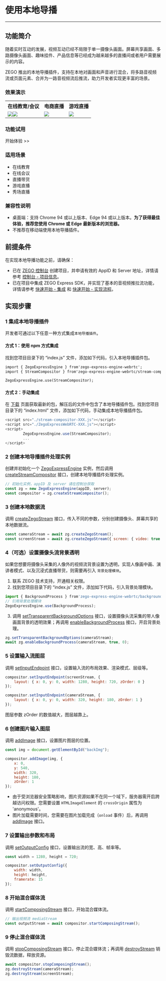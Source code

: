 # 使用本地导播

- - -

## 功能简介


随着实时互动的发展，视频互动已经不局限于单一摄像头画面。屏幕共享画面、多路摄像头画面、趣味挂件、产品信息等已经成为越来越多的直播间或者用户需要展示的内容。

ZEGO 推出的本地导播插件，支持在本地对画面和声音进行混合，将多路音视频流或页面元素、合并为一路音视频流后推流，助力开发者实现更丰富的场景。

### 效果演示

<table>

<tbody><tr>
<th>在线教育/会议</th>
<th>电商直播</th>
<th>游戏直播</th>
</tr>
<tr>
<td><Frame width="512" height="auto" caption=""><img src="https://media-resource.spreading.io/docuo/workspace740/af061ebc6eaf0f12ae9e7f72235bd04e/35da73d68d.png" /></Frame><Frame width="512" height="auto" caption=""><img src="https://media-resource.spreading.io/docuo/workspace740/af061ebc6eaf0f12ae9e7f72235bd04e/19258ba8aa.png" /></Frame></td>
<td><Frame width="512" height="auto" caption=""><img src="https://media-resource.spreading.io/docuo/workspace740/af061ebc6eaf0f12ae9e7f72235bd04e/953330e49e.png" /></Frame></td>
<td><Frame width="512" height="auto" caption=""><img src="https://media-resource.spreading.io/docuo/workspace740/af061ebc6eaf0f12ae9e7f72235bd04e/363fd4daa6.png" /></Frame></td>
</tr>
</tbody></table>

### 功能试用

<CardGroup cols={2}>
  <Card title="本地导播插件" href="https://zegoim.github.io/express-demo-web/src/Examples/Others/StreamCompositor/index.html">
  开始体验 >>
</Card>
</CardGroup>

### 适用场景

- 在线教育
- 在线会议
- 直播带货
- 游戏直播
- 秀场直播

### 兼容性说明

- 桌面端：支持 Chrome 94 或以上版本、Edge 94 或以上版本。**为了获得最佳体验，推荐您使用 Chrome 或 Edge 最新版本的浏览器。**
- 不推荐在移动端使用本地导播插件。


## 前提条件

在实现本地导播功能之前，请确保：

- 已在 [ZEGO 控制台](https://console.zego.im) 创建项目，并申请有效的 AppID 和 Server 地址，详情请参考 [控制台 - 项目信息](/console/project-info)。
- 已在项目中集成 ZEGO Express SDK，并实现了基本的音视频推拉流功能，详情请参考 [快速开始 - 集成](https://doc-zh.zego.im/article/199) 和 [快速开始 - 实现流程](https://doc-zh.zego.im/article/7638)。


## 实现步骤

### 1 集成本地导播插件

开发者可通过以下任意一种方式集成`本地导播插件`。

#### 方式 1：使用 npm 方式集成

找到您项目目录下的 “index.js” 文件，添加如下代码，引入本地导播插件包。

```html
import { ZegoExpressEngine } from'zego-express-engine-webrtc';
import { StreamCompositor } from'zego-express-engine-webrtc/stream-compositor';

ZegoExpressEngine.use(StreamCompositor);
```

#### 方式 2：手动集成

在 [下载](https://doc-zh.zego.im/article/16028) 页面获取最新的包，解压后的文件中包含了本地导播插件包。找到您项目目录下的 “index.html” 文件，添加如下代码，手动集成本地导播插件包。

```javascript
<script src="./stream-compositor-XXX.js"></script>
<script src="./ZegoExpressWebRTC-XXX.js"></script>
<script>
        ZegoExpressEngine.use(StreamCompositor);
        ...
</script>
```

### 2 创建本地导播插件处理实例

创建并初始化一个 [ZegoExpressEngine](https://doc-zh.zego.im/article/api?doc=Express_Video_SDK_API~javascript_web~class~ZegoExpressEngine) 实例，然后调用 [createStreamCompositor](https://doc-zh.zego.im/article/api?doc=Express_Video_SDK_API~javascript_web~class~ZegoExpressEngine#create-stream-compositor) 接口，创建本地导播插件处理实例。

```javascript
// 初始化实例，appID 及 server 请在控制台获取
const zg = new ZegoExpressEngine(appID, server);
const compositor = zg.createStreamCompositor();
```

### 3 创建本地数据流

调用 [createZegoStream](https://doc-zh.zego.im/article/api?doc=Express_Video_SDK_API~javascript_web~class~ZegoExpressEngine#create-zego-stream) 接口，传入不同的参数，分别创建摄像头、屏幕共享的本地数据流。

```javascript
const cameraStream = await zg.createZegoStream();
const screenStream = await zg.createZegoStream({ screen: { video: true } });
```

### 4（可选）设置摄像头流背景透明

如果您想要将摄像头采集的人像外的视频流背景设置为透明，实现人像画中画、演讲者模式、以及沉浸式直播带货，则需要再引入 `背景处理模块`。

1. 联系 ZEGO 技术支持，开通相关权限。
2. 找到您项目目录下的 “index.js” 文件，添加如下代码，引入背景处理模块。

```javascript
import { BackgroundProcess } from'zego-express-engine-webrtc/background-process';
// 引用背景处理模块
ZegoExpressEngine.use(BackgroundProcess);
```

3. 调用 [setTransparentBackgroundOptions](https://doc-zh.zego.im/article/api?doc=Express_Video_SDK_API~javascript_web~class~ZegoExpressEngine#set-transparent-background-options) 接口，设置摄像头流采集的带人像画面背景的透明效果；再调用 [enableBackgroundProcess](https://doc-zh.zego.im/article/api?doc=Express_Video_SDK_API~javascript_web~class~ZegoExpressEngine#enable-background-process) 接口，开启背景处理。

```javascript
zg.setTransparentBackgroundOptions(cameraStream);
await zg.enableBackgroundProcess(cameraStream, true, 0);
```

### 5 设置输入流图层

调用 [setInputEndpoint](https://doc-zh.zego.im/article/api?doc=Express_Video_SDK_API~javascript_web~class~ZegoStreamCompositor#set-input-endpoint) 接口，设置输入流的布局效果、渲染模式、层级等。

```javascript
compositor.setInputEndpoint(screenStream, {
    layout: { x: 0, y: 0, width: 1280, height: 720, zOrder: 0 }
});

compositor.setInputEndpoint(cameraStream, {
    layout: { x: 0, y: 0, width: 320, height: 180, zOrder: 1 }
});
```

<Note title="说明">


图层参数 zOrder 的数值越大，图层越靠上。

</Note>




### 6 创建图片输入图层

调用 [addImage](https://doc-zh.zego.im/article/api?doc=Express_Video_SDK_API~javascript_web~class~ZegoStreamCompositor#add-image) 接口，设置图片图层的位置。

```javascript
const img = document.getElementById("backImg");

compositor.addImage(img, {
    x: 0,
    y: 540,
    width: 320,
    height: 180,
    zOrder: 1
});
```

<Warning title="注意">


- 由于受浏览器安全策略影响，图片资源如果不在同一个域下，服务器需开启跨越访问权限。您需要设置 `HTMLImageElement` 的 `crossOrigin` 属性为 'anonymous'。
- 图片加载需要时间，您需要在图片加载完成（`onload` 事件）后，再调用 [addImage](https://doc-zh.zego.im/article/api?doc=Express_Video_SDK_API~javascript_web~class~ZegoStreamCompositor#add-image) 接口。

</Warning>



### 7 设置输出参数和布局

调用 [setOutputConfig](https://doc-zh.zego.im/article/api?doc=Express_Video_SDK_API~javascript_web~class~ZegoStreamCompositor#set-output-config) 接口，设置输出流的宽、高、帧率等。

```javascript
const width = 1280, height = 720;

compositor.setOutputConfig({
    width: width,
    height: height,
    framerate: 15
});
```

### 8 开始混合媒体流

调用 [startComposingStream](https://doc-zh.zego.im/article/api?doc=Express_Video_SDK_API~javascript_web~class~ZegoStreamCompositor#start-composing-stream) 接口，开始混合媒体流。

```javascript
// 输出视频流 mediaStream
const outputStream = await compositor.startComposingStream();
```

### 9 停止混合媒体流

调用 [stopComposingStream](https://doc-zh.zego.im/article/api?doc=Express_Video_SDK_API~javascript_web~class~ZegoStreamCompositor#stop-composing-stream) 接口，停止混合媒体流；再调用 [destroyStream](https://doc-zh.zego.im/article/api?doc=Express_Video_SDK_API~javascript_web~class~ZegoExpressEngine#destroy-stream) 销毁流数据，释放资源。

```javascript
await compositor.stopComposingStream();
zg.destroyStream(cameraStream);
zg.destroyStream(screenStream);
```

<Content />

